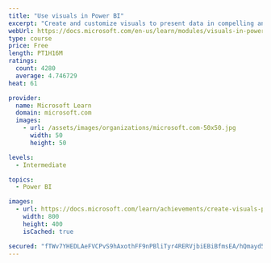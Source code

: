 ```yaml
---
title: "Use visuals in Power BI"
excerpt: "Create and customize visuals to present data in compelling and insightful ways."
webUrl: https://docs.microsoft.com/en-us/learn/modules/visuals-in-power-bi/
type: course
price: Free
length: PT1H16M
ratings:
  count: 4280
  average: 4.746729
heat: 61

provider:
  name: Microsoft Learn
  domain: microsoft.com
  images:
    - url: /assets/images/organizations/microsoft.com-50x50.jpg
      width: 50
      height: 50

levels:
  - Intermediate

topics:
  - Power BI

images:
  - url: https://docs.microsoft.com/learn/achievements/create-visuals-power-bi-desktop-social.png
    width: 800
    height: 400
    isCached: true

secured: "fTWv7YHEDLAeFVCPvS9hAxothFF9nPBliTyr4RERVjbiEBiBfmsEA/hQmayd5U+MGxdqIY4m0htvdFyFfc5Nm9WweGxsgBFgxmAqdaRWAUt/D6735ZfGg/VDSmKedUz37AAQ2vQZ7g8CdNChYGAtgecwAyWO2Z3lGMYkmnrjVj7mijDCJrbkV2m7fMSBIV0uhgkyyOsmJJANSaWv1OL9LukTSerjUiDIMAsyRRTTNqeZgqxqPj+hUU8QEwuxgwkW6ogi2ShNogooI9hKc89ycv/F/bwiL5gTzIMA+DATwyxqedtPh1rCp1XJS/IXG1NJIIP1o13lWIYgI+zAymN2EWoDCHiU+VGr9yYcW/LGovytk0HKnJxchGVoj2YYpfWYGlo3C0IPm2iWiiPIhPXpIIQ24U5R7OZkfUk4I+S3fNA=;4EiVR78RXBm1ZPEjXXEm1A=="
---
```



